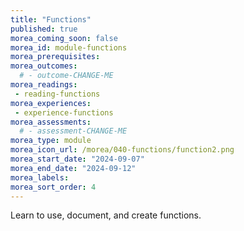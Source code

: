 ```yaml
---
title: "Functions"
published: true
morea_coming_soon: false
morea_id: module-functions
morea_prerequisites:
morea_outcomes:
  # - outcome-CHANGE-ME
morea_readings:
 - reading-functions
morea_experiences:
 - experience-functions
morea_assessments:
  # - assessment-CHANGE-ME
morea_type: module
morea_icon_url: /morea/040-functions/function2.png
morea_start_date: "2024-09-07"
morea_end_date: "2024-09-12"
morea_labels:
morea_sort_order: 4
---
```



Learn to use, document, and create functions.
